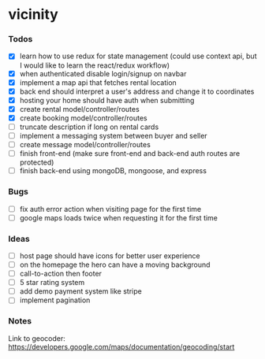# vicinity

### Todos

- [x] learn how to use redux for state management (could use context api, but I would like to learn the react/redux workflow)
- [x] when authenticated disable login/signup on navbar
- [x] implement a map api that fetches rental location
- [x] back end should interpret a user's address and change it to coordinates
- [x] hosting your home should have auth when submitting
- [x] create rental model/controller/routes
- [x] create booking model/controller/routes
- [ ] truncate description if long on rental cards
- [ ] implement a messaging system between buyer and seller
- [ ] create message model/controller/routes
- [ ] finish front-end (make sure front-end and back-end auth routes are protected)
- [ ] finish back-end using mongoDB, mongoose, and express

### Bugs

- [ ] fix auth error action when visiting page for the first time
- [ ] google maps loads twice when requesting it for the first time

### Ideas

- [ ] host page should have icons for better user experience
- [ ] on the homepage the hero can have a moving background
- [ ] call-to-action then footer
- [ ] 5 star rating system
- [ ] add demo payment system like stripe
- [ ] implement pagination

### Notes

Link to geocoder: https://developers.google.com/maps/documentation/geocoding/start
